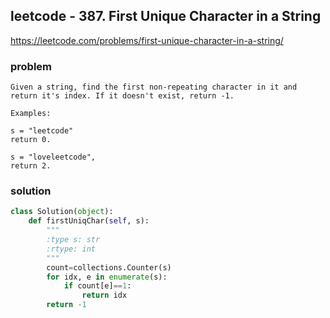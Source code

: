 ## leetcode - 387. First Unique Character in a String
https://leetcode.com/problems/first-unique-character-in-a-string/
### problem
```
Given a string, find the first non-repeating character in it and return it's index. If it doesn't exist, return -1.

Examples:

s = "leetcode"
return 0.

s = "loveleetcode",
return 2.
```
### solution
```python
class Solution(object):
    def firstUniqChar(self, s):
        """
        :type s: str
        :rtype: int
        """
        count=collections.Counter(s)
        for idx, e in enumerate(s):
            if count[e]==1:
                return idx
        return -1
```
